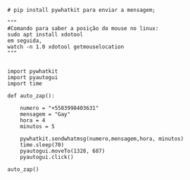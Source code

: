     # pip install pywhatkit para enviar a mensagem;
    
    """
    #Comando para saber a posição do mouse no linux:
    sudo apt install xdotool
    em seguida,
    watch -n 1.0 xdotool getmouselocation
    """
    
    
    import pywhatkit
    import pyautogui
    import time
    
    def auto_zap():
            
        numero = "+5583998403631"
        mensagem = "Gay"
        hora = 4
        minutos = 5
    
        pywhatkit.sendwhatmsg(numero,mensagem,hora, minutos)
        time.sleep(70)
        pyautogui.moveTo(1328, 687)
        pyautogui.click()
    
    auto_zap()
    
    
    
    
